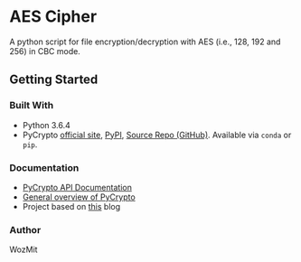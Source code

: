 # AES Cipher
A python script for file encryption/decryption with AES (i.e., 128, 192 and 256) in CBC mode.

## Getting Started

### Built With
* Python 3.6.4
* PyCrypto [official site](https://www.dlitz.net/software/pycrypto/), [PyPI](https://pypi.python.org/pypi/pycrypto), [Source Repo (GitHub)](https://github.com/dlitz/pycrypto). Available via `conda` or `pip`.

### Documentation
* [PyCrypto API Documentation](https://www.dlitz.net/software/pycrypto/api/2.6/)
* [General overview of PyCrypto](https://www.dlitz.net/software/pycrypto/doc/)
* Project based on [this](http://www.letscodepro.com/encryption-in-python-using-pycrypto/) blog

### Author
WozMit